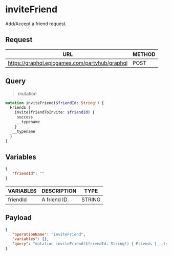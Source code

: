 # inviteFriend

Add/Accept a friend request.

## Request
| URL | METHOD |
| - | - |
| https://graphql.epicgames.com/partyhub/graphql | POST |

## Query
> mutation
```graphql
mutation inviteFriend($friendId: String!) {
  Friends {
    invite(friendToInvite: $friendId) {
     success
     __typename
    }
   __typename
  }
}
```

## Variables
```json
{
   "friendId": ""
}
```
| VARIABLES | DESCRIPTION | TYPE |
| - | - | - |
| friendId | A friend ID. | STRING |

## Payload
```json
{
   "operationName": "inviteFriend",
   "variables": {},
   "query": "mutation inviteFriend($friendId: String!) { Friends { __typename invite(friendToInvite: $friendId) { __typename success } } }"
}
```